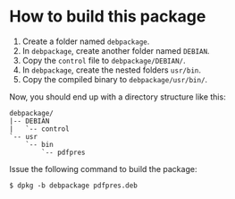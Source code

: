 How to build this package
=========================

1. Create a folder named `debpackage`.
2. In `debpackage`, create another folder named `DEBIAN`.
3. Copy the `control` file to `debpackage/DEBIAN/`.
4. In `debpackage`, create the nested folders `usr/bin`.
5. Copy the compiled binary to `debpackage/usr/bin/`.

Now, you should end up with a directory structure like this:

	debpackage/
	|-- DEBIAN
	|   `-- control
	`-- usr
	    `-- bin
	        `-- pdfpres

Issue the following command to build the package:

	$ dpkg -b debpackage pdfpres.deb
